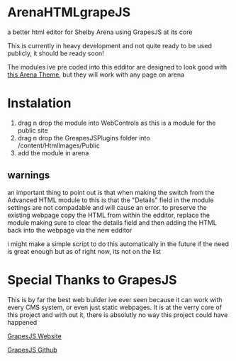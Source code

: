 <h1>ArenaHTMLgrapeJS</h1>
<p>a better html editor for Shelby Arena using GrapesJS at its core</p>
<p>This is currently in heavy development and not quite ready to be used publicly, it should be ready soon!</p>
<p>The modules ive pre coded into this edditor are designed to look good with <a href="https://github.com/zjustus/Arena-Templates/tree/master/MembersResponsive/Dramatic">this Arena Theme</a>, but they will work with any page on arena</p>

<h1>Instalation</h1>
<ol>
    <li>drag n drop the module into WebControls as this is a module for the public site</li>
    <li>drag n drop the GreapesJSPlugins folder into /content/HtmlImages/Public</li>
    <li>add the module in arena</li>
</ol>
<h2>warnings</h2>
<p>an important thing to point out is that when making the switch from the Advanced HTML module to this is that the "Details" field in the module settings are not compadable and will cause an error. to preserve the existing webpage copy the HTML from within the edditor, replace the module making sure to clear the details field and then adding the HTML back into the webpage via the new edditor</p>
<p>i might make a simple script to do this automatically in the future if the need is great enough but as of right now, its not on the list</p>

<h1>Special Thanks to GrapesJS</h1>
<p>This is by far the best web builder ive ever seen because it can work with every CMS system, or even just static webpages. It is at the verry core of this project and with out it, there is absolutly no way this project could have happened</p>
<p><a href="https://grapesjs.com">GrapesJS Website</a></p>
<p><a href="https://github.com/artf/grapesjs">GrapesJS Github</a></p>
